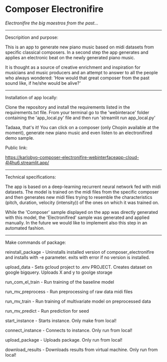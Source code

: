 # Composer Electronifire
*Electronifire the big maestros from the past...*

***

Descripition and purpose:

This is an app to generate new piano music based on midi datasets from specific classical composers. In a second step the app generates and applies an electronic beat on the newly generated piano music.

It is thought as a source of creative enrichment and inspiration for musicians and music producers and an attempt to answer to all the people who always wondered: 'How would that great composer from the past sound like, if he/she would be alive?'

***

Installation of app locally:

Clone the repository and install the requirements listed in the requirements.txt file.
From your terminal go to the 'webinterace' folder containing the 'app_local.py' file and then run 'streamlit run app_local.py'

Tadaaa, that's it! You can click on a composer (only Chopin available at the moment), generate new piano music and even listen to an electronifired demo sample.

Public link:

https://karlobyo-composer-electronifire-webinterfaceapp-cloud-4l4hu6.streamlit.app/

***

Technical specifications:

The app is based on a deep-learning recurrent neural network fed with midi datasets. The model is trained on the midi files from the specific composer and then generates new midi files trying to resemble the characteristics (pitch, duration, velocity (intensity)) of the ones on which it was trained on.

While the 'Composer' sample displayed on the app was directly generated with this model, the 'Electronifired' sample was generated and applied manually.
In the future we would like to implement also this step in an automated fashion.

***

Make commands of package:

reinstall_package - Uninstalls installed version of composer_electronifire and
                    installs with -e parameter. exits with error if no version
                    is installed.

upload_data - Sets gcloud project to .env PROJECT. Creates dataset on google bigquery.
              Uploads X and y to goolge storage

run_com_el_train - Run training of the baseline model

run_mv_preprocess - Run preprocessing of raw data midi files

run_mv_train - Run training of multivariate model on preprocessed data

run_mv_predict - Run prediction for seed

start_instance - Starts instance. Only make from local!

connect_instance - Connects to instance. Only run from local!

upload_package - Uploads package. Only run from local!

download_results - Downloads results from virtual machine. Only run from local!
